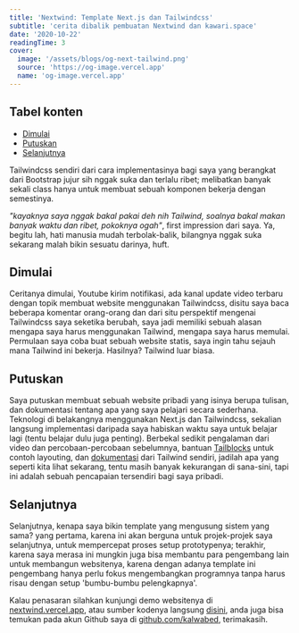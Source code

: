 ```yaml
---
title: 'Nextwind: Template Next.js dan Tailwindcss'
subtitle: 'cerita dibalik pembuatan Nextwind dan kawari.space'
date: '2020-10-22'
readingTime: 3
cover:
  image: '/assets/blogs/og-next-tailwind.png'
  source: 'https://og-image.vercel.app'
  name: 'og-image.vercel.app'
---
```



## Tabel konten

- [Dimulai](#dimulai)
- [Putuskan](#putuskan)
- [Selanjutnya](#selanjutnya)

Tailwindcss sendiri dari cara implementasinya bagi saya yang berangkat dari Bootstrap jujur sih nggak suka dan terlalu ribet; melibatkan banyak sekali class hanya untuk membuat sebuah komponen bekerja dengan semestinya.

*"kayaknya saya nggak bakal pakai deh nih Tailwind, soalnya bakal makan banyak waktu dan ribet, pokoknya ogah"*, first impression dari saya. Ya, begitu lah, hati manusia mudah terbolak-balik, bilangnya nggak suka sekarang malah bikin sesuatu darinya, huft.

## <a name='dimulai'>Dimulai</a>

Ceritanya dimulai, Youtube kirim notifikasi, ada kanal update video terbaru dengan topik membuat website menggunakan Tailwindcss, disitu saya baca beberapa komentar orang-orang dan dari situ perspektif mengenai Tailwindcss saya seketika berubah, saya jadi memiliki sebuah alasan mengapa saya harus menggunakan Tailwind, mengapa saya harus memulai. Permulaan saya coba buat sebuah website statis, saya ingin tahu sejauh mana Tailwind ini bekerja. Hasilnya? Tailwind luar biasa.

## <a name='putuskan'>Putuskan</a>

Saya putuskan membuat sebuah website pribadi yang isinya berupa tulisan, dan dokumentasi tentang apa yang saya pelajari secara sederhana. Teknologi di belakangnya menggunakan Next.js dan Tailwindcss, sekalian langsung implementasi daripada saya habiskan waktu saya untuk belajar lagi (tentu belajar dulu juga penting). Berbekal sedikit pengalaman dari video dan percobaan-percobaan sebelumnya, bantuan [Tailblocks](https://mertjf.github.io/tailblocks/) untuk contoh layouting, dan [dokumentasi](https://tailwindcss.com/docs/installation) dari Tailwind sendiri, jadilah apa yang seperti kita lihat sekarang, tentu masih banyak kekurangan di sana-sini, tapi ini adalah sebuah pencapaian tersendiri bagi saya pribadi.

## <a name='selanjutnya'>Selanjutnya</a>

Selanjutnya, kenapa saya bikin template yang mengusung sistem yang sama? yang pertama, karena ini akan berguna untuk projek-projek saya selanjutnya, untuk mempercepat proses setup prototypenya; terakhir, karena saya merasa ini mungkin juga bisa membantu para pengembang lain untuk membangun websitenya, karena dengan adanya template ini pengembang hanya perlu fokus mengembangkan programnya tanpa harus risau dengan setup 'bumbu-bumbu pelengkapnya'.

Kalau penasaran silahkan kunjungi demo websitenya di [nextwind.vercel.app](https://nextwind.vercel.app), atau sumber kodenya langsung [disini](https://github.com/kalwabed/nextwind), anda juga bisa temukan pada akun Github saya di [github.com/kalwabed](https://github.com/kalwabed), terimakasih.
